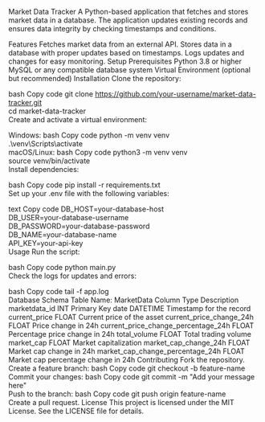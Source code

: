 Market Data Tracker
A Python-based application that fetches and stores market data in a database. The application updates existing records and ensures data integrity by checking timestamps and conditions.

Features
Fetches market data from an external API.
Stores data in a database with proper updates based on timestamps.
Logs updates and changes for easy monitoring.
Setup
Prerequisites
Python 3.8 or higher
MySQL or any compatible database system
Virtual Environment (optional but recommended)
Installation
Clone the repository:

bash
Copy code
git clone https://github.com/your-username/market-data-tracker.git  
cd market-data-tracker  
Create and activate a virtual environment:

Windows:
bash
Copy code
python -m venv venv  
.\venv\Scripts\activate  
macOS/Linux:
bash
Copy code
python3 -m venv venv  
source venv/bin/activate  
Install dependencies:

bash
Copy code
pip install -r requirements.txt  
Set up your .env file with the following variables:

text
Copy code
DB_HOST=your-database-host  
DB_USER=your-database-username  
DB_PASSWORD=your-database-password  
DB_NAME=your-database-name  
API_KEY=your-api-key  
Usage
Run the script:

bash
Copy code
python main.py  
Check the logs for updates and errors:

bash
Copy code
tail -f app.log  
Database Schema
Table Name: MarketData
Column	Type	Description
marketdata_id	INT	Primary Key
date	DATETIME	Timestamp for the record
current_price	FLOAT	Current price of the asset
current_price_change_24h	FLOAT	Price change in 24h
current_price_change_percentage_24h	FLOAT	Percentage price change in 24h
total_volume	FLOAT	Total trading volume
market_cap	FLOAT	Market capitalization
market_cap_change_24h	FLOAT	Market cap change in 24h
market_cap_change_percentage_24h	FLOAT	Market cap percentage change in 24h
Contributing
Fork the repository.
Create a feature branch:
bash
Copy code
git checkout -b feature-name  
Commit your changes:
bash
Copy code
git commit -m "Add your message here"  
Push to the branch:
bash
Copy code
git push origin feature-name  
Create a pull request.
License
This project is licensed under the MIT License. See the LICENSE file for details.


